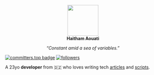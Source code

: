 <p align="center">
  <img width="100" height="100" src="https://raw.githubusercontent.com/haithamaouati/haithamaouati/main/Haitham.png"><br><b>Haitham Aouati</b></p>
<p align="center"><i>“Constant amid a sea of variables.”</i></p>

[![committers.top badge](https://user-badge.committers.top/algeria/haithamaouati.svg)](https://user-badge.committers.top/algeria/haithamaouati)
[![followers](https://img.shields.io/github/followers/haithamaouati?color=yellow&logo=github)](https://github.com/haithamaouati)

A 23yo **developer** from 🇩🇿 who loves writing tech [articles]() and [scripts](https://github.com/haithamaouati?tab=repositories).

